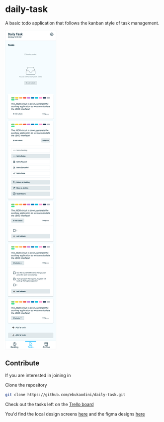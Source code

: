 # daily-task
A basic todo application that follows the kanban style of task management.

![alt Task Page](./design-screens/Backlog-Task-Archive-Page.png)

## Contribute
If you are interested in joining in

Clone the repository
```bash
git clone https://github.com/ebukaodini/daily-task.git 
```

Check out the tasks left on the [Trello board](https://trello.com/b/7AbEQvnQ/daily-task)

You'd find the local design screens [here](./design-screens/) and the figma designs [here](https://www.figma.com/file/MyWby1hv42rV3lXMWYK1wS)
